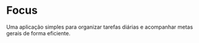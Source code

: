 # Focus

Uma aplicação simples para organizar tarefas diárias e acompanhar metas gerais de forma eficiente.
